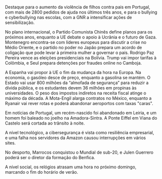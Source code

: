 Destaque para o aumento da violência de filhos contra pais em Portugal, com mais de 2800 pedidos de ajuda nos últimos três anos, e para o bullying e cyberbullying nas escolas, com a GNR a intensificar ações de sensibilização.

No plano internacional, o Partido Comunista Chinês define planos para os próximos anos, enquanto a UE debate o apoio à Ucrânia e o futuro de Gaza. Montenegro encontra-se com líderes europeus para discutir a crise no Médio Oriente, e o partido no poder no Japão prepara um acordo de coligação que pode levar à primeira mulher a governar o país. Rodrigo Paz Pereira vence as eleições presidenciais na Bolívia. Trump vai impor tarifas à Colômbia, e Seul prepara detenções por fraudes online no Camboja.

A Espanha vai propor à UE o fim da mudança da hora na Europa. Na economia, o gasóleo desce de preço, enquanto a gasolina se mantém. O Estado vai usar 800 milhões da “almofada de segurança” para reduzir a dívida pública, e os estudantes devem 36 milhões em propinas às universidades. O peso dos impostos indiretos na receita fiscal atinge o máximo da década. A Mota-Engil alarga contratos no México, enquanto a Ryanair vai rever rotas e poderá abandonar aeroportos com taxas "caras".

Em notícias de Portugal, um recém-nascido foi abandonado em Leiria, e um homem foi baleado no joelho na Amadora-Sintra. A Ponte Eiffel em Viana do Castelo será cortada ao trânsito à noite.

A nível tecnológico, a cibersegurança é vista como resiliência empresarial, e uma falha nos servidores da Amazon causou interrupções em vários sites.

No desporto, Marrocos conquistou o Mundial de sub-20, e Julen Guerrero poderá ser o diretor da formação do Benfica.

A nível social, os relógios atrasam uma hora no próximo domingo, marcando o fim do horário de verão.